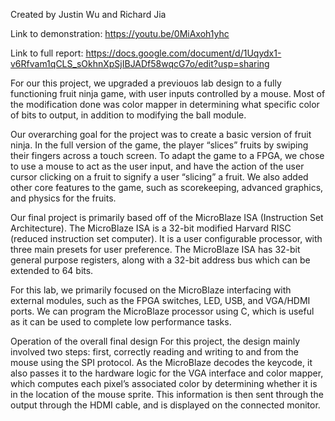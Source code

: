 Created by Justin Wu and Richard Jia 

Link to demonstration: https://youtu.be/0MiAxoh1yhc

Link to full report: https://docs.google.com/document/d/1Uqydx1-v6Rfvam1qCLS_sOkhnXpSjIBJADf58wqcG7o/edit?usp=sharing

For our this project, we upgraded a previouos lab design to a fully functioning fruit ninja game, with user inputs controlled by a mouse. Most of the modification done was color mapper in determining what specific color of bits to output, in addition to modifying the ball module. 

Our overarching goal for the project was to create a basic version of fruit ninja. In the full version of the game, the player “slices” fruits by swiping their fingers across a touch screen. To adapt the game to a FPGA, we chose to use a mouse to act as the user input, and have the action of the user cursor clicking on a fruit to signify a user “slicing” a fruit. We also added other core features to the game, such as scorekeeping, advanced graphics, and physics for the fruits. 

Our final project is primarily based off of the MicroBlaze ISA (Instruction Set Architecture). The MicroBlaze ISA is a 32-bit modified Harvard RISC (reduced instruction set computer). It is a user configurable processor, with three main presets for user preference. The MicroBlaze ISA has 32-bit general purpose registers, along with a 32-bit address bus which can be extended to 64 bits. 

For this lab, we primarily focused on the MicroBlaze interfacing with external modules, such as the FPGA switches, LED, USB, and VGA/HDMI ports. We can program the MicroBlaze processor using C, which is useful as it can be used to complete low performance tasks. 

Operation of the overall final design
For this project, the design mainly involved two steps: first, correctly reading and writing to and from the mouse using the SPI protocol. As the MicroBlaze decodes the keycode, it also passes it to the hardware logic for the VGA interface and color mapper, which computes each pixel’s associated color by determining whether it is in the location of the mouse sprite. This information is then sent through the output through the HDMI cable, and is displayed on the connected monitor. 
